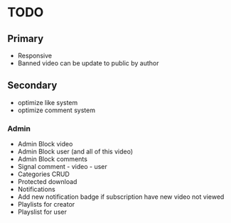 # TODO

## Primary

- Responsive
- Banned video can be update to public by author

## Secondary

- optimize like system
- optimize comment system


### Admin

- Admin Block video 
- Admin Block user (and all of this video) 
- Admin Block comments
- Signal comment - video - user
- Categories CRUD
- Protected download
- Notifications
- Add new notification badge if subscription have new video not viewed
- Playlists for creator
- Playslist for user



